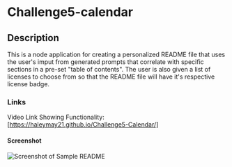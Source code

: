 # Challenge5-calendar

## Description

This is a node application for creating a personalized README file that uses the user's imput from generated prompts that correlate with specific sections in a pre-set "table of contents". The user is also given a list of licenses to choose from so that the README file will have it's respective license badge. 

### Links

Video Link Showing Functionality: [https://haleymay21.github.io/Challenge5-Calendar/]

#### Screenshot

![Screenshot of Sample README](./assets/images/work-cal-screenshot1.png)
